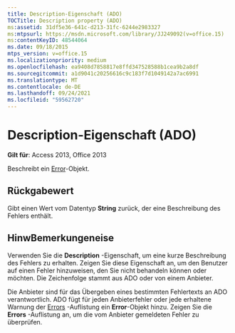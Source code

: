 ```yaml
---
title: Description-Eigenschaft (ADO)
TOCTitle: Description property (ADO)
ms:assetid: 31df5e36-641c-d213-31fc-6244e2983327
ms:mtpsurl: https://msdn.microsoft.com/library/JJ249092(v=office.15)
ms:contentKeyID: 48544064
ms.date: 09/18/2015
mtps_version: v=office.15
ms.localizationpriority: medium
ms.openlocfilehash: ea9408d7858817e8ffd347528588b1cea9b2a8df
ms.sourcegitcommit: a1d9041c20256616c9c183f7d1049142a7ac6991
ms.translationtype: MT
ms.contentlocale: de-DE
ms.lasthandoff: 09/24/2021
ms.locfileid: "59562720"
---
```

# <a name="description-property-ado"></a>Description-Eigenschaft (ADO)


**Gilt für**: Access 2013, Office 2013

Beschreibt ein [Error](error-object-ado.md)-Objekt.

## <a name="return-value"></a>Rückgabewert

Gibt einen Wert vom Datentyp **String** zurück, der eine Beschreibung des Fehlers enthält.

## <a name="remarks"></a>HinwBemerkungeneise

Verwenden Sie die **Description** -Eigenschaft, um eine kurze Beschreibung des Fehlers zu erhalten. Zeigen Sie diese Eigenschaft an, um den Benutzer auf einen Fehler hinzuweisen, den Sie nicht behandeln können oder möchten. Die Zeichenfolge stammt aus ADO oder von einem Anbieter.

Die Anbieter sind für das Übergeben eines bestimmten Fehlertexts an ADO verantwortlich. ADO fügt für jeden Anbieterfehler oder jede erhaltene Warnung der [Errors](error-object-ado.md) -Auflistung ein **Error**-Objekt hinzu. Zeigen Sie die **Errors** -Auflistung an, um die vom Anbieter gemeldeten Fehler zu überprüfen.

